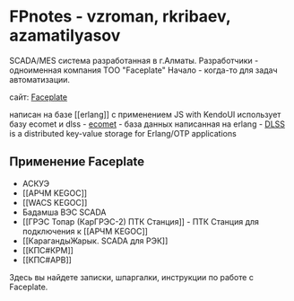 # FPnotes - vzroman, rkribaev, azamatilyasov

SCADA/MES система разработанная в г.Алматы. 
Разработчики - одноименная компания ТОО "Faceplate"
Начало - когда-то для задач автоматизации.

сайт: [Faceplate](https://faceplate.io/)

написан на базе [[erlang]] с применением JS with KendoUI
использует базу ecomet и dlss
	- [ecomet](https://github.com/vzroman/ecomet) - база данных написанная на erlang
	- [DLSS](https://github.com/vzroman/dlss) is a distributed key-value storage for Erlang/OTP applications

## Применение Faceplate
- АСКУЭ 
- [[АРЧМ KEGOC]]
- [[WACS KEGOC]] 
- Бадамша ВЭС SCADA
- [[ГРЭС Топар (КарГРЭС-2) ПТК Станция]] - ПТК Станция для подключения к [[АРЧМ KEGOC]]
- [[КарагандыЖарык. SCADA для РЭК]] 
- [[КПС#КРМ]]
- [[КПС#АРВ]]

Здесь вы найдете записки, шпаргалки, инструкции по работе с Faceplate.


